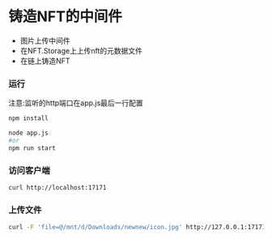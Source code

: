 # 铸造NFT的中间件

- 图片上传中间件
- 在NFT.Storage上上传nft的元数据文件
- 在链上铸造NFT

### 运行

注意:监听的http端口在app.js最后一行配置

```bash
npm install

node app.js
#or
npm run start
```

### 访问客户端

```bash
curl http://localhost:17171
```

### 上传文件

```bash
curl -F 'file=@/mnt/d/Downloads/newnew/icon.jpg' http://127.0.0.1:17171/upload
```
